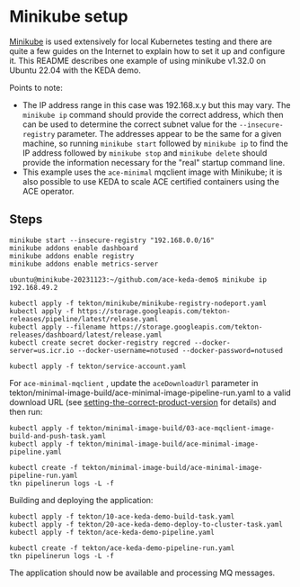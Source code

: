 # Minikube setup 

[Minikube](https://minikube.sigs.k8s.io/docs/) is used extensively for local Kubernetes testing
and there are quite a few guides on the Internet to explain how to set it up and configure it.
This README describes one example of using minikube v1.32.0 on Ubuntu 22.04 with the KEDA demo.

Points to note:
- The IP address range in this case was 192.168.x.y but this may vary. The `minikube ip` command
  should provide the correct address, which then can be used to determine the correct subnet 
  value for the `--insecure-registry` parameter. The addresses appear to be the same for a given
  machine, so running `minikube start` followed by `minikube ip` to find the IP address followed
  by `minikube stop` and `minikube delete` should provide the information necessary for the "real"
  startup command line.
- This example uses the `ace-minimal` mqclient image with Minikube; it is also possible to use
  KEDA to scale ACE certified containers using the ACE operator.


## Steps

```
minikube start --insecure-registry "192.168.0.0/16"
minikube addons enable dashboard
minikube addons enable registry
minikube addons enable metrics-server

ubuntu@minikube-20231123:~/github.com/ace-keda-demo$ minikube ip
192.168.49.2

kubectl apply -f tekton/minikube/minikube-registry-nodeport.yaml
kubectl apply -f https://storage.googleapis.com/tekton-releases/pipeline/latest/release.yaml
kubectl apply --filename https://storage.googleapis.com/tekton-releases/dashboard/latest/release.yaml
kubectl create secret docker-registry regcred --docker-server=us.icr.io --docker-username=notused --docker-password=notused

kubectl apply -f tekton/service-account.yaml
```


For `ace-minimal-mqclient` , update the `aceDownloadUrl` parameter in
tekton/minimal-image-build/ace-minimal-image-pipeline-run.yaml to a valid download URL
(see [setting-the-correct-product-version](/tekton/minimal-image-build/README.md#setting-the-correct-product-version)
for details) and then run:
```
kubectl apply -f tekton/minimal-image-build/03-ace-mqclient-image-build-and-push-task.yaml
kubectl apply -f tekton/minimal-image-build/ace-minimal-image-pipeline.yaml

kubectl create -f tekton/minimal-image-build/ace-minimal-image-pipeline-run.yaml
tkn pipelinerun logs -L -f
```

Building and deploying the application:
```
kubectl apply -f tekton/10-ace-keda-demo-build-task.yaml
kubectl apply -f tekton/20-ace-keda-demo-deploy-to-cluster-task.yaml
kubectl apply -f tekton/ace-keda-demo-pipeline.yaml

kubectl create -f tekton/ace-keda-demo-pipeline-run.yaml
tkn pipelinerun logs -L -f
```
The application should now be available and processing MQ messages.